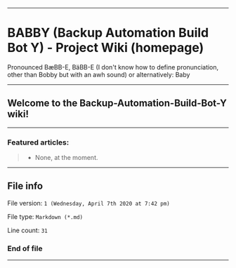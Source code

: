 
***

# BABBY (Backup Automation Build Bot Y) - Project Wiki (homepage)

Pronounced  BæBB-E, BäBB-E (I don't know how to define pronunciation, other than Bobby but with an awh sound) or alternatively: Baby 

***

## Welcome to the Backup-Automation-Build-Bot-Y wiki!

***

### Featured articles:

> * None, at the moment.

***

## File info

File version: `1 (Wednesday, April 7th 2020 at 7:42 pm)`

File type: `Markdown (*.md)`

Line count: `31`

### End of file

***

